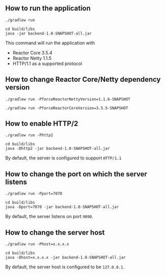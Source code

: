 ## How to run the application

```shell
./gradlew run
```

```shell
cd build/libs
java -jar backend-1.0-SNAPSHOT-all.jar
```

This command will run the application with
- Reactor Core 3.5.4
- Reactor Netty 1.1.5
- HTTP/1.1 as a supported protocol

## How to change Reactor Core/Netty dependency version

```shell
./gradlew run -PforceReactorNettyVersion=1.1.6-SNAPSHOT
```

```shell
./gradlew run -PforceReactorCoreVersion=3.5.5-SNAPSHOT
```

## How to enable HTTP/2

```shell
./gradlew run -Phttp2
```

```shell
cd build/libs
java -Dhttp2 -jar backend-1.0-SNAPSHOT-all.jar
```

By default, the server is configured to support `HTTP/1.1`

## How to change the port on which the server listens

```shell
./gradlew run -Pport=7070
```

```shell
cd build/libs
java -Dport=7070 -jar backend-1.0-SNAPSHOT-all.jar
```

By default, the server listens on port `9090`.

## How to change the server host

```shell
./gradlew run -Phost=x.x.x.x
```

```shell
cd build/libs
java -Dhost=x.x.x.x -jar backend-1.0-SNAPSHOT-all.jar
```

By default, the server host is configured to be `127.0.0.1`.